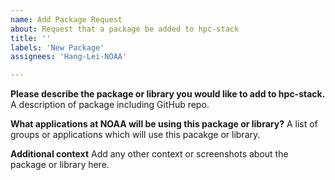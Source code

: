 ```yaml
---
name: Add Package Request
about: Request that a package be added to hpc-stack
title: ''
labels: 'New Package'
assignees: 'Hang-Lei-NOAA'

---
```


**Please describe the package or library you would like to add to hpc-stack.**
A description of package including GitHub repo.

**What applications at NOAA will be using this package or library?**
A list of groups or applications which will use this pacakge or library.

**Additional context**
Add any other context or screenshots about the package or library here.
